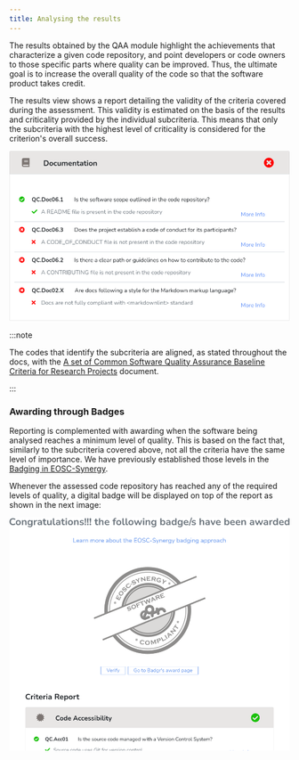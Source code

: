 ```yaml
---
title: Analysing the results
---
```


The results obtained by the QAA module highlight the achievements that
characterize a given code repository, and point developers or code owners to
those specific parts where quality can be improved. Thus, the ultimate goal is
to increase the overall quality of the code so that the software product takes
credit.

The results view shows a report detailing the validity of the criteria covered
during the assessment. This validity is estimated on the basis of the results
and criticality provided by the individual subcriteria. This means that only
the subcriteria with the highest level of criticality is considered for the
criterion's overall success.

<p align="center">
  <img src="/img/criterion_results.png"/>
</p>

:::note

The codes that identify the subcriteria are aligned, as stated throughout the
docs, with the [A set of Common Software Quality Assurance Baseline Criteria
for Research Projects](https://indigo-dc.github.io/sqa-baseline/) document.

:::

### Awarding through Badges

Reporting is complemented with awarding when the software being analysed
reaches a minimum level of quality. This is based on the fact that, similarly
to the subcriteria covered above, not all the criteria have the same level of
importance. We have previously established those levels in the
[Badging in EOSC-Synergy](synergy_badging_approach.md).

Whenever the assessed code repository has reached any of the required levels
of quality, a digital badge will be displayed on top of the report as shown
in the next image:

<p align="center">
  <img src="/img/award.png"/>
</p>
